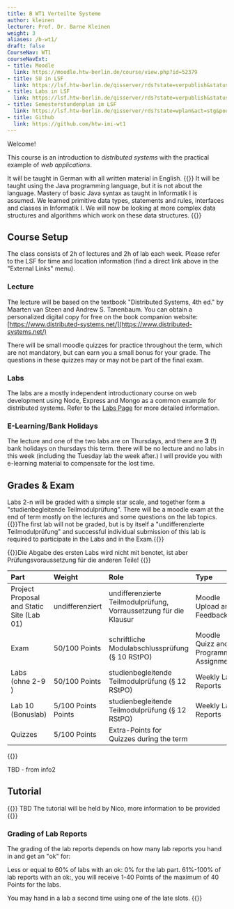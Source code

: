 ```yaml
---
title: B WT1 Verteilte Systeme
author: kleinen
lecturer: Prof. Dr. Barne Kleinen
weight: 3
aliases: /b-wt1/
draft: false
CourseNav: WT1
courseNavExt:
- title: Moodle
  link: https://moodle.htw-berlin.de/course/view.php?id=52379
- title: SU in LSF
  link: https://lsf.htw-berlin.de/qisserver/rds?state=verpublish&status=init&vmfile=no&publishid=214492&moduleCall=webInfo&publishConfFile=webInfo&publishSubDir=veranstaltung
- title: Labs in LSF
  link: https://lsf.htw-berlin.de/qisserver/rds?state=verpublish&status=init&vmfile=no&publishid=214487&moduleCall=webInfo&publishConfFile=webInfo&publishSubDir=veranstaltung
- title: Semesterstundenplan im LSF
  link: https://lsf.htw-berlin.de/qisserver/rds?state=wplan&act=stg&pool=stg&P.subc=plan&k_abstgv.abstgvnr=231&idcol=k_abstgv.abstgvnr&idval=231&r_zuordabstgv.semvonint=5&k_abstgv.dtxt=internationale&r_zuordabstgv.sembisint=6&purge=n&getglobal=n&text=Internationale+Medieninformatik+%28B%29%2C+Pr%C3%BCfungsOrdnung+20112&week=-20
- title: Github
  link: https://github.com/htw-imi-wt1
---
```


Welcome!


This course is an introduction to *distributed systems* with the practical example of *web applications*.

It will be
taught in German with all written material in English.
{{<comment>}}
 It will be
taught using the Java programming language, but it is not about the language.
Mastery of basic Java syntax as taught in Informatik I is assumed. We learned
primitive data types, statements and rules, interfaces and classes in
Informatik I. We will now be looking at more complex data structures and
algorithms which work on these data structures.
{{</comment>}}

## Course Setup

The class consists of 2h of lectures and 2h of lab each week. Please refer to the LSF
for time and location information (find a direct link above in the "External Links" menu).

### Lecture

The lecture will be based on the textbook "Distributed Systems, 4th ed." by Maarten van Steen and Andrew S. Tanenbaum. 
You can obtain a personalized digital copy for free on the book companion website: [https://www.distributed-systems.net/](https://www.distributed-systems.net/)

There will be small moodle quizzes for practice throughout the term, which are not mandatory, but can earn you a small bonus for your grade. The questions in 
these quizzes may or may not be part of the final exam.

### Labs

The labs are a mostly independent introductionary course on web development using Node, Express and Mongo as a common example for distributed systems.
Refer to the [Labs Page](./labs/) for more detailed information.

### E-Learning/Bank Holidays

The lecture and one of the two labs are on Thursdays, and there are **3** (!) bank holidays on thursdays this term. there will be no lecture and no labs in this week
(including the Tuesday lab the week after.) I will provide you with e-learning material to compensate for the lost time.

## Grades & Exam


Labs 2-n will be graded with a simple star scale, and together form a "studienbegleitende Teilmodulprüfung".
There will be a moodle exam at the end of term mostly on the lectures and some questions on the lab topics.
{{<alert>}}The first lab will not be graded, but is by itself a "undifferenzierte Teilmodulprüfung" 
and successful individual submission of this lab is required to participate in the Labs and in the Exam.{{</alert>}}
 
{{<alert danger>}}Die Abgabe des ersten Labs wird nicht mit benotet, ist aber Prüfungsvoraussetzung für die anderen Teile! {{</alert>}}

| Part                                      | Weight               | Role                                                              | Type                                     |
|:----------------------------------------- |:-------------------- |:----------------------------------------------------------------- |:---------------------------------------- |
| Project Proposal and Static Site (Lab 01) | undifferenziert      | undifferenzierte Teilmodulprüfung, Vorraussetzung für die Klausur | Moodle Upload and Feedback               |
| Exam                                      | 50/100 Points        | schriftliche Modulabschlussprüfung (§ 10 RStPO)                   | Moodle Quizz and Programming Assignments |
| Labs (ohne 2-9 )                          | 50/100 Points        | studienbegleitende Teilmodulprüfung (§ 12 RStPO)                  | Weekly Lab Reports                       |
| Lab 10 (Bonuslab)                         | 5/100 Points  Points | studienbegleitende Teilmodulprüfung (§ 12 RStPO)                  | Weekly Lab Reports                       |
| Quizzes                                   | 5/100 Points         | Extra-Points for Quizzes during the term                          |                                          |




{{<comment>}}

TBD - from info2

## Tutorial
{{<comment>}}
TBD
The tutorial will be held by Nico, more information to be provided
{{</comment>}}

### Grading of Lab Reports

The grading of the lab reports depends on how many lab reports you hand in and get an "ok" for:

Less or equal to 60% of labs with an ok:  0% for the lab part.
61%-100% of lab reports with an ok:, you will receive 1-40 Points of the maximum of 40 Points for the labs.

You may hand in a lab a second time using one of the late slots.
{{</comment>}}
